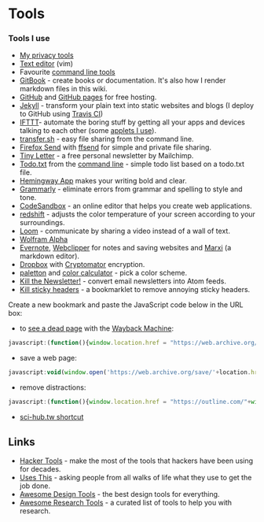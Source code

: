 # Tools

### Tools I use

* [My privacy tools](../privacy.md#what-i-use)
* [Text editor](text-editor/) \(vim\)
* Favourite [command line tools](cli/)
* [GitBook](https://www.gitbook.com) - create books or documentation. It's also how I render markdown files in this wiki.
* [GitHub](http://github.com/) and [GitHub pages](https://pages.github.com/) for free hosting.
* [Jekyll](https://jekyllrb.com/) - transform your plain text into static websites and blogs \(I deploy to GitHub using [Travis CI](https://travis-ci.org/)\)
* [IFTTT](https://ifttt.com/)- automate the boring stuff by getting all your apps and devices talking to each other \(some [applets I use](ifttt.md)\).
* [transfer.sh](https://transfer.sh/) - easy file sharing from the command line.
* [Firefox Send](https://send.firefox.com/) with [ffsend](https://github.com/timvisee/ffsend) for simple and private file sharing.
* [Tiny Letter](https://github.com/psto/episteme/tree/bf7fe1e50e6e78b32f167343d2541fc195cb56b8/tinyletter.com) - a free personal newsletter by Mailchimp.
* [Todo.txt](http://todotxt.org/) from the [command line](https://github.com/todotxt/todo.txt-cli) - simple todo list based on a todo.txt file.
* [Hemingway App](https://hemingwayapp.com/) makes your writing bold and clear.
* [Grammarly](https://www.grammarly.com/) - eliminate errors from grammar and spelling to style and tone.
* [CodeSandbox](https://codesandbox.io) - an online editor that helps you create web applications.
* [redshift](https://github.com/jonls/redshift) - adjusts the color temperature of your screen according to your surroundings.
* [Loom](https://www.useloom.com/) - communicate by sharing a video instead of a wall of text.
* [Wolfram Alpha](https://www.wolframalpha.com/)
* [Evernote](https://evernote.com/), [Webclipper](https://evernote.com/features/webclipper) for notes and saving websites and [Marxi](http://marxi.co/) \(a markdown editor\).
* [Dropbox](https://www.dropbox.com) with [Cryptomator](https://cryptomator.org/) encryption.
* [paletton](http://paletton.com) and [color calculator](https://www.sessions.edu/color-calculator/) - pick a color scheme.
* [Kill the Newsletter!](https://www.kill-the-newsletter.com) - convert email newsletters into Atom feeds.
* [Kill sticky headers](https://alisdair.mcdiarmid.org/kill-sticky-headers/) - a bookmarklet to remove annoying sticky headers.

Create a new bookmark and paste the JavaScript code below in the URL box:
* to [see a dead page](https://en.wikipedia.org/wiki/Help:Using_the_Wayback_Machine#JavaScript_bookmarklet) with the [Wayback Machine](https://web.archive.org/): 
```javascript
javascript:(function(){window.location.href = "https://web.archive.org/web/*/"+window.location.href;})();
```
* save a web page: 
```javascript
javascript:void(window.open('https://web.archive.org/save/'+location.href));
```
* remove distractions:
```javascript
javascript:(function(){window.location.href = "https://outline.com/"+window.location.href;})();
```
* [sci-hub.tw shortcut](research-papers.md)

## Links

* [Hacker Tools](https://hacker-tools.github.io) - make the most of the tools that hackers have been using for decades.
* [Uses This](https://usesthis.com/) - asking people from all walks of life what they use to get the job done.
* [Awesome Design Tools](https://github.com/LisaDziuba/Awesome-Design-Tools) - the best design tools for everything.
* [Awesome Research Tools](https://github.com/emptymalei/awesome-research) - a curated list of tools to help you with research.

